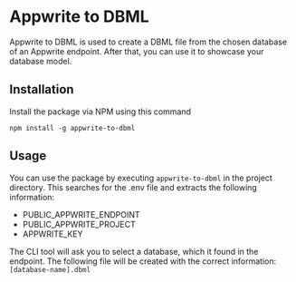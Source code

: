 # Appwrite to DBML
Appwrite to DBML is used to create a DBML file from the chosen database of an Appwrite endpoint. After that, you can use it to showcase your database model.

## Installation
Install the package via NPM using this command

`npm install -g appwrite-to-dbml`

## Usage
You can use the package by executing `appwrite-to-dbml` in the project directory.
This searches for the .env file and extracts the following information:
- PUBLIC_APPWRITE_ENDPOINT
- PUBLIC_APPWRITE_PROJECT
- APPWRITE_KEY

The CLI tool will ask you to select a database, which it found in the endpoint.
The following file will be created with the correct information: `[database-name].dbml`
